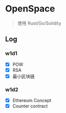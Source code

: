 # OpenSpace
> 使用 Rust/Go/Solidity

## Log
### w1d1
- [x] POW
- [x] RSA
- [x] 最小区块链
  
### w1d2
- [x] Ethereum Concept
- [x] Counter contract